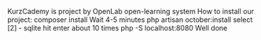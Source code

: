 KurzCademy is project by OpenLab open-learning system How to install our project:
composer install Wait 4-5 minutes
php artisan october:install
select [2] - sqlite
hit enter about 10 times
php -S localhost:8080
Well done

